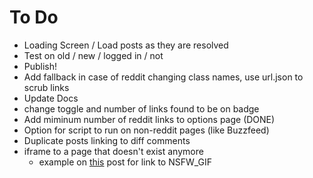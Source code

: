 # To Do

 - Loading Screen / Load posts as they are resolved
 - Test on old / new / logged in / not
 - Publish!
 - Add fallback in case of reddit changing class names, use url.json to scrub links
 - Update Docs
 - change toggle and number of links found to be on badge
 - Add miminum number of reddit links to options page (DONE)
 - Option for script to run on non-reddit pages (like Buzzfeed)
 - Duplicate posts linking to diff comments
 - iframe to a page that doesn't exist anymore
   - example on [this](https://www.reddit.com/r/AskReddit/comments/58hae4/what_is_a_piece_of_reddit_history_every_redditor/) post for link to NSFW_GIF